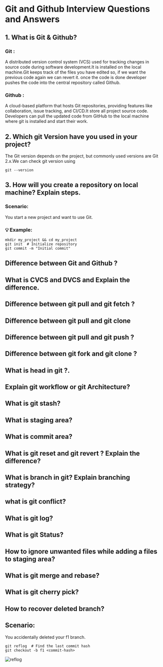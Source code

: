 # Git and Github Interview Questions and Answers

## 1. What is Git & Github?
### Git : 
A distributed version control system (VCS) used for tracking changes in source code during software development.It is installed on the local machine.Git keeps track of the files you have edited so, if we want the previous code again we can revert it. once the code is done developer pushes the code into the central repository called Github.

### Github : 
A cloud-based platform that hosts Git repositories, providing features like collaboration, issue tracking, and CI/CD.It store all project source code. Developers can pull the updated code from GitHub to the local machine where git is installed and start their work.

## 2. Which git Version have you used in your project?
The Git version depends on the project, but commonly used versions are Git 2.x.We can check git version using 
```
git --version
```
## 3. How will you create a repository on local machine? Explain steps.
### Scenario:
You start a new project and want to use Git.

### 💡 Example:
```
mkdir my_project && cd my_project
git init  # Initialize repository
git commit -m "Initial commit"

```

## Difference between Git and Github ?


## What is CVCS and DVCS and Explain the difference.


## Difference between git pull and git fetch ? 
## Difference between git pull and git clone 
## Difference between git pull and git push ?
## Difference between git fork and git clone ? 

## What is head in git ?.
## Explain git workflow or git Architecture? 
## What is git stash?
## What is staging area?
## What is commit area?
## What is git reset and git revert ? Explain the difference?
## What is branch in git? Explain branching strategy?
## what is git conflict?
## What is git log? 
## What is git Status?
## How to ignore unwanted files while adding a files to staging area?
## What is git merge and rebase?
## What is git cherry pick?
## How to recover deleted branch?
## Scenario:
You accidentally deleted your f1 branch.
```
git reflog  # Find the last commit hash
git checkout -b f1 <commit-hash>
```
![reflog](https://github.com/user-attachments/assets/1fa964fa-f4a9-4317-b495-4013bdafe793)

